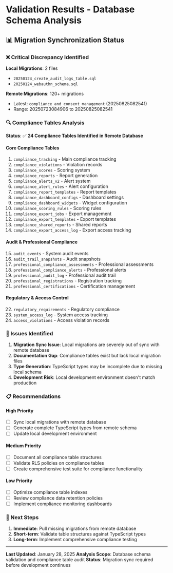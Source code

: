 # Validation Results - Database Schema Analysis

## 📊 Migration Synchronization Status

### ❌ Critical Discrepancy Identified

**Local Migrations**: 2 files
- `20250124_create_audit_logs_table.sql`
- `20250124_webauthn_schema.sql`

**Remote Migrations**: 120+ migrations
- Latest: `compliance_and_consent_management` (20250825082541)
- Range: 20250723084906 to 20250825082541

### 🔍 Compliance Tables Analysis

**Status**: ✅ **24 Compliance Tables Identified in Remote Database**

#### Core Compliance Tables
1. `compliance_tracking` - Main compliance tracking
2. `compliance_violations` - Violation records
3. `compliance_scores` - Scoring system
4. `compliance_reports` - Report generation
5. `compliance_alerts_v2` - Alert system
6. `compliance_alert_rules` - Alert configuration
7. `compliance_report_templates` - Report templates
8. `compliance_dashboard_configs` - Dashboard settings
9. `compliance_dashboard_widgets` - Widget configuration
10. `compliance_scoring_rules` - Scoring rules
11. `compliance_export_jobs` - Export management
12. `compliance_export_templates` - Export templates
13. `compliance_shared_reports` - Shared reports
14. `compliance_export_access_log` - Export access tracking

#### Audit & Professional Compliance
15. `audit_events` - System audit events
16. `audit_trail_snapshots` - Audit snapshots
17. `professional_compliance_assessments` - Professional assessments
18. `professional_compliance_alerts` - Professional alerts
19. `professional_audit_log` - Professional audit trail
20. `professional_registrations` - Registration tracking
21. `professional_certifications` - Certification management

#### Regulatory & Access Control
22. `regulatory_requirements` - Regulatory compliance
23. `system_access_log` - System access tracking
24. `access_violations` - Access violation records

### 🚨 Issues Identified

1. **Migration Sync Issue**: Local migrations are severely out of sync with remote database
2. **Documentation Gap**: Compliance tables exist but lack local migration files
3. **Type Generation**: TypeScript types may be incomplete due to missing local schema
4. **Development Risk**: Local development environment doesn't match production

### 📋 Recommendations

#### High Priority
- [ ] Sync local migrations with remote database
- [ ] Generate complete TypeScript types from remote schema
- [ ] Update local development environment

#### Medium Priority
- [ ] Document all compliance table structures
- [ ] Validate RLS policies on compliance tables
- [ ] Create comprehensive test suite for compliance functionality

#### Low Priority
- [ ] Optimize compliance table indexes
- [ ] Review compliance data retention policies
- [ ] Implement compliance monitoring dashboards

### 🔧 Next Steps

1. **Immediate**: Pull missing migrations from remote database
2. **Short-term**: Validate table structures against TypeScript types
3. **Long-term**: Implement comprehensive compliance testing

---

**Last Updated**: January 28, 2025
**Analysis Scope**: Database schema validation and compliance table audit
**Status**: Migration sync required before development continues
